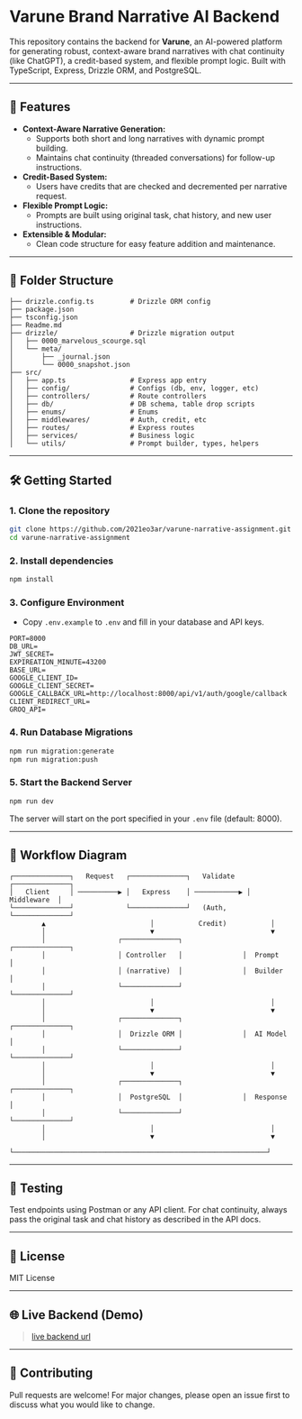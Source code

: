 # Varune Brand Narrative AI Backend

This repository contains the backend for **Varune**, an AI-powered platform for generating robust, context-aware brand narratives with chat continuity (like ChatGPT), a credit-based system, and flexible prompt logic. Built with TypeScript, Express, Drizzle ORM, and PostgreSQL.

---

## 🚀 Features

- **Context-Aware Narrative Generation:**
  - Supports both short and long narratives with dynamic prompt building.
  - Maintains chat continuity (threaded conversations) for follow-up instructions.
- **Credit-Based System:**
  - Users have credits that are checked and decremented per narrative request.
- **Flexible Prompt Logic:**
  - Prompts are built using original task, chat history, and new user instructions.
- **Extensible & Modular:**
  - Clean code structure for easy feature addition and maintenance.

---

## 📁 Folder Structure

```
├── drizzle.config.ts         # Drizzle ORM config
├── package.json
├── tsconfig.json
├── Readme.md
├── drizzle/                  # Drizzle migration output
│   ├── 0000_marvelous_scourge.sql
│   └── meta/
│       ├── _journal.json
│       └── 0000_snapshot.json
├── src/
│   ├── app.ts                # Express app entry
│   ├── config/               # Configs (db, env, logger, etc)
│   ├── controllers/          # Route controllers
│   ├── db/                   # DB schema, table drop scripts
│   ├── enums/                # Enums
│   ├── middlewares/          # Auth, credit, etc
│   ├── routes/               # Express routes
│   ├── services/             # Business logic
│   └── utils/                # Prompt builder, types, helpers
```

---

## 🛠️ Getting Started

### 1. Clone the repository

```bash
git clone https://github.com/2021eo3ar/varune-narrative-assignment.git
cd varune-narrative-assignment
```

### 2. Install dependencies

```bash
npm install
```

### 3. Configure Environment

- Copy `.env.example` to `.env` and fill in your database and API keys.
```
PORT=8000
DB_URL=
JWT_SECRET=
EXPIREATION_MINUTE=43200
BASE_URL=
GOOGLE_CLIENT_ID=
GOOGLE_CLIENT_SECRET=
GOOGLE_CALLBACK_URL=http://localhost:8000/api/v1/auth/google/callback
CLIENT_REDIRECT_URL=
GROQ_API=
```

### 4. Run Database Migrations

```bash
npm run migration:generate
npm run migration:push
```

### 5. Start the Backend Server

```bash
npm run dev
```

The server will start on the port specified in your `.env` file (default: 8000).

---

## 🔄 Workflow Diagram

```
┌──────────────┐   Request   ┌──────────────┐   Validate   ┌──────────────┐
│   Client     │ ──────────▶ │   Express    │ ───────────▶ │  Middleware  │
└──────────────┘             └──────────────┘   (Auth,     └──────────────┘
        ▲                          │           Credit)           │
        │                          ▼                             ▼
        │                  ┌──────────────┐               ┌──────────────┐
        │                  │ Controller   │               │  Prompt      │
        │                  │ (narrative)  │               │  Builder     │
        │                  └──────────────┘               └──────────────┘
        │                          │                             │
        │                          ▼                             ▼
        │                  ┌──────────────┐               ┌──────────────┐
        │                  │  Drizzle ORM │               │  AI Model    │
        │                  └──────────────┘               └──────────────┘
        │                          │                             │
        │                          ▼                             ▼
        │                  ┌──────────────┐               ┌──────────────┐
        │                  │  PostgreSQL  │               │  Response    │
        │                  └──────────────┘               └──────────────┘
        │                          │                             │
        │                          ▼                             ▼
        └───────────────────────────────────────────────────────────────┘
```

---

## 🧪 Testing

Test endpoints using Postman or any API client. For chat continuity, always pass the original task and chat history as described in the API docs.

---

## 📄 License

MIT License

---

## 🌐 Live Backend (Demo)

> [live backend url](https://varune-be.onrender.com)

---

## 🤝 Contributing

Pull requests are welcome! For major changes, please open an issue first to discuss what you would like to change.

